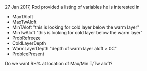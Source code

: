 
27 Jan 2017, Rod provided a listing of variables he is interested in

- MaxTAloft
- MaxTwAloft
- MinTAloft "this is looking for cold layer below the warm layer"
- MinTwAloft "this is looking for cold layer below the warm layer"
- ProbRefreeze
- ColdLayerDepth
- WarmLayerDepth "depth of warm layer aloft > 0C"
- ProbIcePresent

Do we want RH% at location of Max/Min T/Tw aloft?

